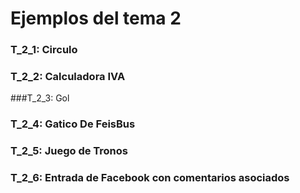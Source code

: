 # Ejemplos del tema 2

### T_2_1: Circulo
### T_2_2: Calculadora IVA
###T_2_3: Gol
### T_2_4: Gatico De FeisBus
### T_2_5: Juego de Tronos
### T_2_6: Entrada de Facebook con comentarios asociados
